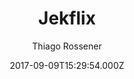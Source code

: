 ---
title: Jekflix
github: https://github.com/thiagorossener/jekflix-template
demo: https://jekflix.rossener.com/
author: Thiago Rossener
ssg:
  - Jekyll
cms:
  - Markdown
date: 2017-09-09T15:29:54.000Z
description: A Jekyll template inspired by Netflix. 🎬
draft: true
publish_date: '2017-09-09T15:29:54Z'
update_date: '2022-09-27T19:26:57Z'
github_star: 664
github_fork: 888
---